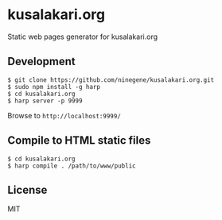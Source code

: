 # kusalakari.org

Static web pages generator for kusalakari.org

## Development

````
$ git clone https://github.com/ninegene/kusalakari.org.git
$ sudo npm install -g harp
$ cd kusalakari.org
$ harp server -p 9999
````
Browse to `http://localhost:9999/`

## Compile to HTML static files

```
$ cd kusalakari.org
$ harp compile . /path/to/www/public
```

## License

MIT
